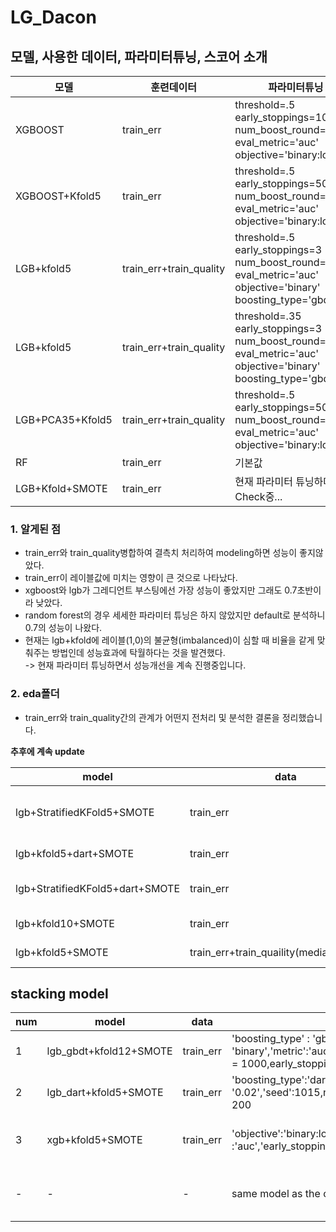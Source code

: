 # LG_Dacon

## 모델, 사용한 데이터, 파라미터튜닝, 스코어 소개 


|모델|훈련데이터|파라미터튜닝|스코어|
|--|--|--|--|
|XGBOOST|train_err|threshold=.5 early_stoppings=100 num_boost_round=1000 eval_metric='auc' objective='binary:logistic' |0.702084|
|XGBOOST+Kfold5|train_err|threshold=.5 early_stoppings=50 num_boost_round=1000 eval_metric='auc' objective='binary:logistic' |0.711779|
|LGB+kfold5|train_err+train_quality|threshold=.5 early_stoppings=3 num_boost_round=1000 eval_metric='auc' objective='binary' boosting_type='gbdt' |0.658334|
|LGB+kfold5|train_err+train_quality|threshold=.35 early_stoppings=3 num_boost_round=1000 eval_metric='auc' objective='binary' boosting_type='gbdt' |0.728858|
|LGB+PCA35+Kfold5|train_err+train_quality|threshold=.5 early_stoppings=50 num_boost_round=1000 eval_metric='auc' objective='binary:logistic' |0.624817|
|RF|train_err|기본값|0.704615|
|LGB+Kfold+SMOTE|train_err|현재 파라미터 튜닝하며 성능 Check중...|0.81xxx|

### 1. 알게된 점
- train_err와 train_quality병합하여 결측치 처리하여 modeling하면 성능이 좋지않았다. 
- train_err이 레이블값에 미치는 영향이 큰 것으로 나타났다. 
- xgboost와 lgb가 그레디언트 부스팅에선 가장 성능이 좋았지만 그래도 0.7초반이라 낮았다. 
- random forest의 경우 세세한 파라미터 튜닝은 하지 않았지만 default로 분석하니 0.7의 성능이 나왔다. 
- 현재는 lgb+kfold에 레이블(1,0)의 불균형(imbalanced)이 심할 때 비율을 같게 맞춰주는 방법인데 성능효과에 탁월하다는 것을 발견했다.   
    ->  현재 파라미터 튜닝하면서 성능개선을 계속 진행중입니다. 
  
  
### 2. eda폴더

- train_err와 train_quality간의 관계가 어떤지 전처리 및 분석한 결론을 정리했습니다. 


**추후에 계속 update** 

|model|data|parameter tuning|auc_score|accuracy|precision|recall|f1_score|final_score|
|--|--|--|--|--|--|--|--|--|
|lgb+StratifiedKFold5+SMOTE|train_err|'objective': 'binary','boosting_type': 'dart','subsample_freq': 5,'num_leaves': 92, 'min_data_in_leaf': 64, 'subsample_for_bin': 23000, 'max_depth': -1,'feature_fraction': 0.302,'bagging_fraction': 0.904,'lambda_l1': 0.099, 'lambda_l2': 1.497,'min_child_weight': 38.011,'nthread': 32, 'metric': 'auc', 'learning_rate': 0.021, 'drop_rate': 0.846244, 'skip_drop': 0.792465, 'max_drop': 65,'seed': 42,'n_estimators': 1000|0.8997|0.8276|0.8806|0.7455|0.8153| |
|lgb+kfold5+dart+SMOTE|train_err|'boosting_type' : 'dart','objective': 'binary','metric': 'auc','learning_rate' : '0.02','seed': 1015, num_boost_round=1200,early_stopping_rounds=200|0.9021|0.8264|0.9611|0.6413|0.81127|0.81291|
|lgb+StratifiedKFold5+dart+SMOTE|train_err|'objective': 'binary','boosting_type': 'dart', 'subsample_freq': 5,'min_data_in_leaf': 64, 'max_depth': -1, 'feature_fraction': 0.302,'bagging_fraction': 0.904, 'nthread': 32,'metric': 'auc', 'learning_rate': 0.01, 'max_drop': 65,'seed': 1015,'n_estimators': 1000|0.8973|0.8249|0.9004|0.71|0.8063|0.80759|
|lgb+kfold10+SMOTE|train_err| "objective" : "binary","metric" : "auc","boosting": 'gbdt',"max_depth":-1,"num_leaves":64,"learning_rate":0.01,"seed":1015,num_boost_round=1200,early_stopping_rounds=200|0.9101|0.8279|0.9945|0.5977|0.81749|0.81195|
|lgb+kfold5+SMOTE|train_err+train_quaility(median+impyute)|'boosting_type':'gbdt','objective':'binary','metric':'auc','learning_rate':'0.01','seed': 1015,num_boost_round = 2000,early_stopping_rounds=800|0.9052|0.8292|0.9666|0.6453|0.8155|ver3|

## stacking model 

|num|model|data|parameter tuning|auc_score|accuracy|precision|recall|f1_score|final_score|
|--|--|--|--|--|--|--|--|--|--|
|1|lgb_gbdt+kfold12+SMOTE|train_err|'boosting_type' : 'gbdt','objective': 'binary','metric':'auc','learning_rate':'0.01','seed':1015,num_boost_round = 1000,early_stopping_rounds = 50|0.9098|0.8279|0.9978|0.5770|0.8163||
|2|lgb_dart+kfold5+SMOTE|train_err|'boosting_type':'dart','objective':'binary','metric': 'auc','learning_rate': '0.02','seed':1015,num_boost_round = 1200, early_stopping_rounds = 200|0.9021|0.8264|0.9611|0.6413|0.8112||
|3|xgb+kfold5+SMOTE|train_err|'objective':'binary:logistic','eval_metric' :'auc','early_stoppings':100,num_boost_round=1000|0.8886|0.8120|0.9390|0.6855|0.8034|0.8*(num1)+0.1*(num2)+0.1*(num3)=**0.81320**|
|-|- |- |same model as the one above |- | -|- |- |- |0.6*(num1)+0.2*(num2)+0.2*(num3)=**0.81226**|
